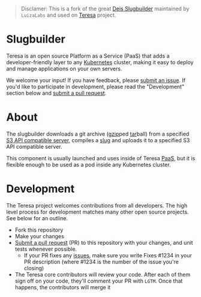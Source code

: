 > Disclamer: This is a fork of the great [Deis Slugbuilder](https://github.com/deis/slugbuilder) maintained by `LuizaLabs` and used on [Teresa](https://github.com/luizalabs/teresa) project.

# Slugbuilder

Teresa is an open source Platform as a Service (PaaS) that adds a developer-friendly layer to any [Kubernetes](http://kubernetes.io) cluster, making it easy to deploy and manage applications on your own servers.

We welcome your input! If you have feedback, please [submit an issue][issues]. If you'd like to participate in development, please read the "Development" section below and [submit a pull request][prs].

# About

The slugbuilder downloads a git archive ([gzip](http://www.gzip.org/)ped [tar](https://www.gnu.org/software/tar/)ball) from a specified [S3 API compatible server][s3-api], compiles a [slug](https://devcenter.heroku.com/articles/slug-compiler) and uploads it to a specified S3 API compatible server.

This component is usually launched and uses inside of Teresa [PaaS](https://en.wikipedia.org/wiki/Platform_as_a_service), but it is flexible enough to be used as a pod inside any Kubernetes cluster.

# Development

The Teresa project welcomes contributions from all developers. The high level process for development matches many other open source projects. See below for an outline.

* Fork this repository
* Make your changes
* [Submit a pull request][prs] (PR) to this repository with your changes, and unit tests whenever possible.
  * If your PR fixes any [issues][issues], make sure you write Fixes #1234 in your PR description (where #1234 is the number of the issue you're closing)
* The Teresa core contributors will review your code. After each of them sign off on your code, they'll comment your PR with `LGTM`. Once that happens, the contributors will merge it

[issues]: https://github.com/luizalabs/slugbuilder/issues
[prs]: https://github.com/luizalabs/slugbuilder/pulls
[s3-api]: http://docs.aws.amazon.com/AmazonS3/latest/API/APIRest.html

